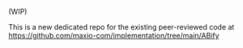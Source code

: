 (WIP)

This is a new dedicated repo for the existing peer-reviewed code at https://github.com/maxio-com/implementation/tree/main/ABify
